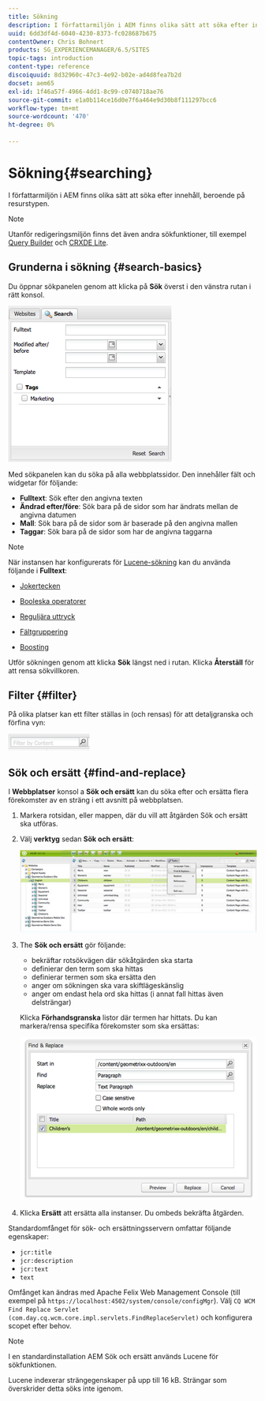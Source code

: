 ```yaml
---
title: Sökning
description: I författarmiljön i AEM finns olika sätt att söka efter innehåll, beroende på resurstypen.
uuid: 6dd3df4d-6040-4230-8373-fc028687b675
contentOwner: Chris Bohnert
products: SG_EXPERIENCEMANAGER/6.5/SITES
topic-tags: introduction
content-type: reference
discoiquuid: 8d32960c-47c3-4e92-b02e-ad4d8fea7b2d
docset: aem65
exl-id: 1f46a57f-4966-4dd1-8c99-c0740718ae76
source-git-commit: e1a0b114ce16d0e7f6a464e9d30b8f111297bcc6
workflow-type: tm+mt
source-wordcount: '470'
ht-degree: 0%

---
```


# Sökning{#searching}

I författarmiljön i AEM finns olika sätt att söka efter innehåll, beroende på resurstypen.

>[!NOTE]
>
>Utanför redigeringsmiljön finns det även andra sökfunktioner, till exempel [Query Builder](/help/sites-developing/querybuilder-api.md) och [CRXDE Lite](/help/sites-developing/developing-with-crxde-lite.md).

## Grunderna i sökning {#search-basics}

Du öppnar sökpanelen genom att klicka på **Sök** överst i den vänstra rutan i rätt konsol.

![chlimage_1-101](assets/chlimage_1-101.png)

Med sökpanelen kan du söka på alla webbplatssidor. Den innehåller fält och widgetar för följande:

* **Fulltext**: Sök efter den angivna texten
* **Ändrad efter/före**: Sök bara på de sidor som har ändrats mellan de angivna datumen
* **Mall**: Sök bara på de sidor som är baserade på den angivna mallen
* **Taggar**: Sök bara på de sidor som har de angivna taggarna

>[!NOTE]
>
>När instansen har konfigurerats för [Lucene-sökning](/help/sites-deploying/queries-and-indexing.md) kan du använda följande i **Fulltext**:
>
>* [Jokertecken](https://lucene.apache.org/core/5_3_1/queryparser/org/apache/lucene/queryparser/classic/package-summary.html#Wildcard_Searches)
>* [Booleska operatorer](https://lucene.apache.org/core/5_3_1/queryparser/org/apache/lucene/queryparser/classic/package-summary.html#Boolean_operators)
>
>* [Reguljära uttryck](https://lucene.apache.org/core/5_3_1/queryparser/org/apache/lucene/queryparser/classic/package-summary.html#Regexp_Searches)
>* [Fältgruppering](https://lucene.apache.org/core/5_3_1/queryparser/org/apache/lucene/queryparser/classic/package-summary.html#Field_Grouping)
>* [Boosting](https://lucene.apache.org/core/5_3_1/queryparser/org/apache/lucene/queryparser/classic/package-summary.html#Boosting_a_Term)
>


Utför sökningen genom att klicka **Sök** längst ned i rutan. Klicka **Återställ** för att rensa sökvillkoren.

## Filter {#filter}

På olika platser kan ett filter ställas in (och rensas) för att detaljgranska och förfina vyn:

![chlimage_1-102](assets/chlimage_1-102.png)

## Sök och ersätt {#find-and-replace}

I **Webbplatser** konsol a **Sök och ersätt** kan du söka efter och ersätta flera förekomster av en sträng i ett avsnitt på webbplatsen.

1. Markera rotsidan, eller mappen, där du vill att åtgärden Sök och ersätt ska utföras.
1. Välj **verktyg** sedan **Sök och ersätt**:

   ![screen_shot_2012-02-15at120346pm](assets/screen_shot_2012-02-15at120346pm.png)

1. The **Sök och ersätt** gör följande:

   * bekräftar rotsökvägen där sökåtgärden ska starta
   * definierar den term som ska hittas
   * definierar termen som ska ersätta den
   * anger om sökningen ska vara skiftlägeskänslig
   * anger om endast hela ord ska hittas (i annat fall hittas även delsträngar)

   Klicka **Förhandsgranska** listor där termen har hittats. Du kan markera/rensa specifika förekomster som ska ersättas:

   ![screen_shot_2012-02-15at120719pm](assets/screen_shot_2012-02-15at120719pm.png)

1. Klicka **Ersätt** att ersätta alla instanser. Du ombeds bekräfta åtgärden.

Standardomfånget för sök- och ersättningsservern omfattar följande egenskaper:

* `jcr:title`
* `jcr:description`
* `jcr:text`
* `text`

Omfånget kan ändras med Apache Felix Web Management Console (till exempel på `https://localhost:4502/system/console/configMgr`). Välj `CQ WCM Find Replace Servlet (com.day.cq.wcm.core.impl.servlets.FindReplaceServlet)` och konfigurera scopet efter behov.

>[!NOTE]
>
>I en standardinstallation AEM Sök och ersätt används Lucene för sökfunktionen.
>
>Lucene indexerar strängegenskaper på upp till 16 kB. Strängar som överskrider detta söks inte igenom.

